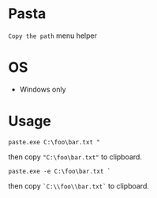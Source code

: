# Pasta
`Copy the path` menu helper

# OS
- Windows only

# Usage


```
paste.exe C:\foo\bar.txt "
```

then copy `"C:\foo\bar.txt"` to clipboard.

```
paste.exe -e C:\foo\bar.txt `
```

then copy `` `C:\\foo\\bar.txt` `` to clipboard.

